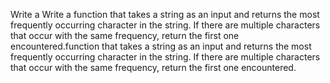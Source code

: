 Write a Write a function that takes a string as an input and returns the most frequently occurring character in the string.
If there are multiple characters that occur with the same frequency, return the first one encountered.function that takes a string
as an input and returns the most frequently occurring character in the string. If there are multiple characters that occur with the
same frequency, return the first one encountered.
